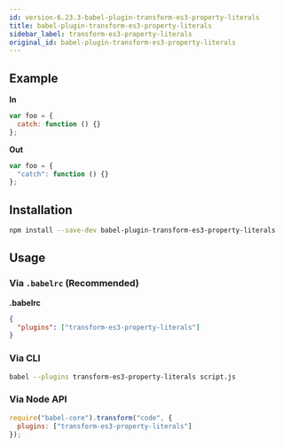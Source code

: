 ```yaml
---
id: version-6.23.3-babel-plugin-transform-es3-property-literals
title: babel-plugin-transform-es3-property-literals
sidebar_label: transform-es3-property-literals
original_id: babel-plugin-transform-es3-property-literals
---
```


## Example

**In**

```javascript
var foo = {
  catch: function () {}
};
```

**Out**

```javascript
var foo = {
  "catch": function () {}
};
```

## Installation

```sh
npm install --save-dev babel-plugin-transform-es3-property-literals
```

## Usage

### Via `.babelrc` (Recommended)

**.babelrc**

```json
{
  "plugins": ["transform-es3-property-literals"]
}
```

### Via CLI

```sh
babel --plugins transform-es3-property-literals script.js
```

### Via Node API

```javascript
require("babel-core").transform("code", {
  plugins: ["transform-es3-property-literals"]
});
```

